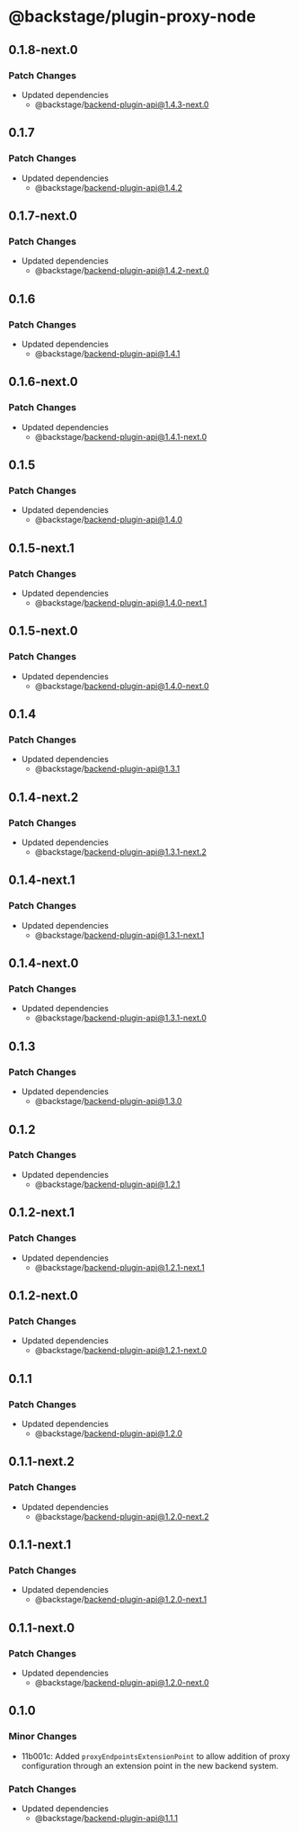 # @backstage/plugin-proxy-node

## 0.1.8-next.0

### Patch Changes

- Updated dependencies
  - @backstage/backend-plugin-api@1.4.3-next.0

## 0.1.7

### Patch Changes

- Updated dependencies
  - @backstage/backend-plugin-api@1.4.2

## 0.1.7-next.0

### Patch Changes

- Updated dependencies
  - @backstage/backend-plugin-api@1.4.2-next.0

## 0.1.6

### Patch Changes

- Updated dependencies
  - @backstage/backend-plugin-api@1.4.1

## 0.1.6-next.0

### Patch Changes

- Updated dependencies
  - @backstage/backend-plugin-api@1.4.1-next.0

## 0.1.5

### Patch Changes

- Updated dependencies
  - @backstage/backend-plugin-api@1.4.0

## 0.1.5-next.1

### Patch Changes

- Updated dependencies
  - @backstage/backend-plugin-api@1.4.0-next.1

## 0.1.5-next.0

### Patch Changes

- Updated dependencies
  - @backstage/backend-plugin-api@1.4.0-next.0

## 0.1.4

### Patch Changes

- Updated dependencies
  - @backstage/backend-plugin-api@1.3.1

## 0.1.4-next.2

### Patch Changes

- Updated dependencies
  - @backstage/backend-plugin-api@1.3.1-next.2

## 0.1.4-next.1

### Patch Changes

- Updated dependencies
  - @backstage/backend-plugin-api@1.3.1-next.1

## 0.1.4-next.0

### Patch Changes

- Updated dependencies
  - @backstage/backend-plugin-api@1.3.1-next.0

## 0.1.3

### Patch Changes

- Updated dependencies
  - @backstage/backend-plugin-api@1.3.0

## 0.1.2

### Patch Changes

- Updated dependencies
  - @backstage/backend-plugin-api@1.2.1

## 0.1.2-next.1

### Patch Changes

- Updated dependencies
  - @backstage/backend-plugin-api@1.2.1-next.1

## 0.1.2-next.0

### Patch Changes

- Updated dependencies
  - @backstage/backend-plugin-api@1.2.1-next.0

## 0.1.1

### Patch Changes

- Updated dependencies
  - @backstage/backend-plugin-api@1.2.0

## 0.1.1-next.2

### Patch Changes

- Updated dependencies
  - @backstage/backend-plugin-api@1.2.0-next.2

## 0.1.1-next.1

### Patch Changes

- Updated dependencies
  - @backstage/backend-plugin-api@1.2.0-next.1

## 0.1.1-next.0

### Patch Changes

- Updated dependencies
  - @backstage/backend-plugin-api@1.2.0-next.0

## 0.1.0

### Minor Changes

- 11b001c: Added `proxyEndpointsExtensionPoint` to allow addition of proxy configuration through an extension point in the new backend system.

### Patch Changes

- Updated dependencies
  - @backstage/backend-plugin-api@1.1.1
